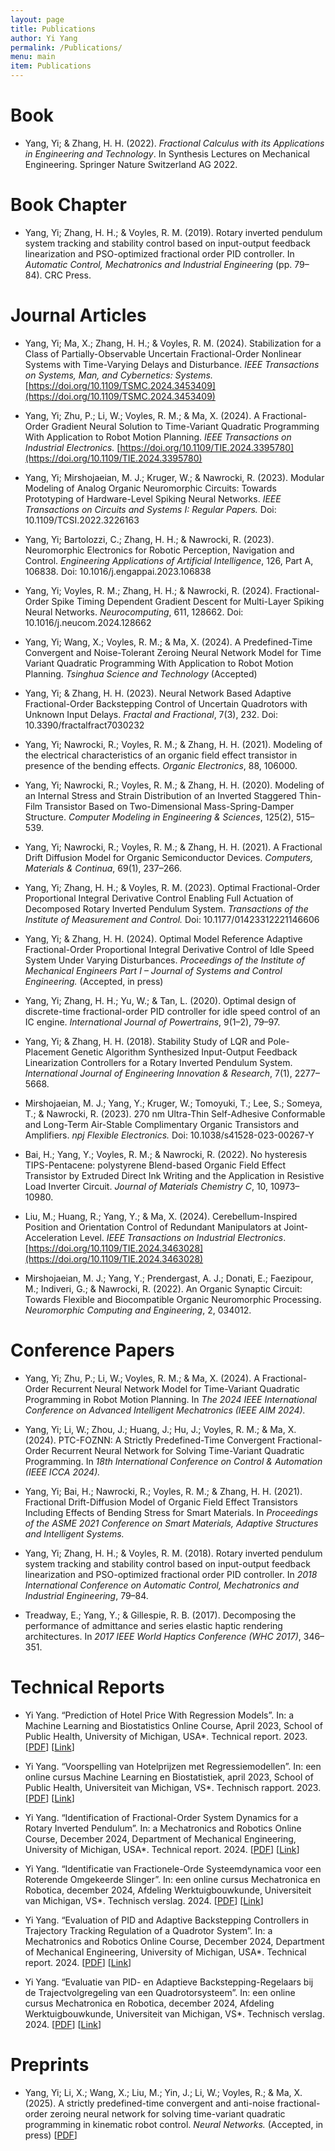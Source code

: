 ```yaml
---
layout: page
title: Publications
author: Yi Yang
permalink: /Publications/
menu: main
item: Publications
---
```


# Book

* Yang, Yi; & Zhang, H. H. (2022). *Fractional Calculus with its Applications in Engineering and Technology*. In Synthesis Lectures on Mechanical Engineering. Springer Nature Switzerland AG 2022.

# Book Chapter

* Yang, Yi; Zhang, H. H.; & Voyles, R. M. (2019). Rotary inverted pendulum system tracking and stability control based on input-output feedback linearization and PSO-optimized fractional order PID controller. In *Automatic Control, Mechatronics and Industrial Engineering* (pp. 79–84). CRC Press.

# Journal Articles

* Yang, Yi; Ma, X.; Zhang, H. H.; & Voyles, R. M. (2024). Stabilization for a Class of Partially-Observable Uncertain Fractional-Order Nonlinear Systems with Time-Varying Delays and Disturbance. *IEEE Transactions on Systems, Man, and Cybernetics: Systems.* [https://doi.org/10.1109/TSMC.2024.3453409](https://doi.org/10.1109/TSMC.2024.3453409)

* Yang, Yi; Zhu, P.; Li, W.; Voyles, R. M.; & Ma, X. (2024). A Fractional-Order Gradient Neural Solution to Time-Variant Quadratic Programming With Application to Robot Motion Planning. *IEEE Transactions on Industrial Electronics.* [https://doi.org/10.1109/TIE.2024.3395780](https://doi.org/10.1109/TIE.2024.3395780)

* Yang, Yi; Mirshojaeian, M. J.; Kruger, W.; & Nawrocki, R. (2023). Modular Modeling of Analog Organic Neuromorphic Circuits: Towards Prototyping of Hardware-Level Spiking Neural Networks. *IEEE Transactions on Circuits and Systems I: Regular Papers.* Doi: 10.1109/TCSI.2022.3226163

* Yang, Yi; Bartolozzi, C.; Zhang, H. H.; & Nawrocki, R. (2023). Neuromorphic Electronics for Robotic Perception, Navigation and Control. *Engineering Applications of Artificial Intelligence*, 126, Part A, 106838. Doi: 10.1016/j.engappai.2023.106838

* Yang, Yi; Voyles, R. M.; Zhang, H. H.; & Nawrocki, R. (2024). Fractional-Order Spike Timing Dependent Gradient Descent for Multi-Layer Spiking Neural Networks. *Neurocomputing*, 611, 128662. Doi: 10.1016/j.neucom.2024.128662

* Yang, Yi; Wang, X.; Voyles, R. M.; & Ma, X. (2024). A Predefined-Time Convergent and Noise-Tolerant Zeroing Neural Network Model for Time Variant Quadratic Programming With Application to Robot Motion Planning. *Tsinghua Science and Technology* (Accepted)

* Yang, Yi; & Zhang, H. H. (2023). Neural Network Based Adaptive Fractional-Order Backstepping Control of Uncertain Quadrotors with Unknown Input Delays. *Fractal and Fractional*, 7(3), 232. Doi: 10.3390/fractalfract7030232

* Yang, Yi; Nawrocki, R.; Voyles, R. M.; & Zhang, H. H. (2021). Modeling of the electrical characteristics of an organic field effect transistor in presence of the bending effects. *Organic Electronics*, 88, 106000.

* Yang, Yi; Nawrocki, R.; Voyles, R. M.; & Zhang, H. H. (2020). Modeling of an Internal Stress and Strain Distribution of an Inverted Staggered Thin-Film Transistor Based on Two-Dimensional Mass-Spring-Damper Structure. *Computer Modeling in Engineering & Sciences*, 125(2), 515–539.

* Yang, Yi; Nawrocki, R.; Voyles, R. M.; & Zhang, H. H. (2021). A Fractional Drift Diffusion Model for Organic Semiconductor Devices. *Computers, Materials & Continua*, 69(1), 237–266.

* Yang, Yi; Zhang, H. H.; & Voyles, R. M. (2023). Optimal Fractional-Order Proportional Integral Derivative Control Enabling Full Actuation of Decomposed Rotary Inverted Pendulum System. *Transactions of the Institute of Measurement and Control.* Doi: 10.1177/01423312221146606

* Yang, Yi; & Zhang, H. H. (2024). Optimal Model Reference Adaptive Fractional-Order Proportional Integral Derivative Control of Idle Speed System Under Varying Disturbances. *Proceedings of the Institute of Mechanical Engineers Part I – Journal of Systems and Control Engineering.* (Accepted, in press)

* Yang, Yi; Zhang, H. H.; Yu, W.; & Tan, L. (2020). Optimal design of discrete-time fractional-order PID controller for idle speed control of an IC engine. *International Journal of Powertrains*, 9(1–2), 79–97.

* Yang, Yi; & Zhang, H. H. (2018). Stability Study of LQR and Pole-Placement Genetic Algorithm Synthesized Input-Output Feedback Linearization Controllers for a Rotary Inverted Pendulum System. *International Journal of Engineering Innovation & Research*, 7(1), 2277–5668.

* Mirshojaeian, M. J.; Yang, Y.; Kruger, W.; Tomoyuki, T.; Lee, S.; Someya, T.; & Nawrocki, R. (2023). 270 nm Ultra-Thin Self-Adhesive Conformable and Long-Term Air-Stable Complimentary Organic Transistors and Amplifiers. *npj Flexible Electronics.* Doi: 10.1038/s41528-023-00267-Y

* Bai, H.; Yang, Y.; Voyles, R. M.; & Nawrocki, R. (2022). No hysteresis TIPS-Pentacene: polystyrene Blend-based Organic Field Effect Transistor by Extruded Direct Ink Writing and the Application in Resistive Load Inverter Circuit. *Journal of Materials Chemistry C*, 10, 10973–10980.

* Liu, M.; Huang, R.; Yang, Y.; & Ma, X. (2024). Cerebellum-Inspired Position and Orientation Control of Redundant Manipulators at Joint-Acceleration Level. *IEEE Transactions on Industrial Electronics*. [https://doi.org/10.1109/TIE.2024.3463028](https://doi.org/10.1109/TIE.2024.3463028)

* Mirshojaeian, M. J.; Yang, Y.; Prendergast, A. J.; Donati, E.; Faezipour, M.; Indiveri, G.; & Nawrocki, R. (2022). An Organic Synaptic Circuit: Towards Flexible and Biocompatible Organic Neuromorphic Processing. *Neuromorphic Computing and Engineering*, 2, 034012.

# Conference Papers

* Yang, Yi; Zhu, P.; Li, W.; Voyles, R. M.; & Ma, X. (2024). A Fractional-Order Recurrent Neural Network Model for Time-Variant Quadratic Programming in Robot Motion Planning. In *The 2024 IEEE International Conference on Advanced Intelligent Mechatronics (IEEE AIM 2024).*

* Yang, Yi; Li, W.; Zhou, J.; Huang, J.; Hu, J.; Voyles, R. M.; & Ma, X. (2024). PTC-FOZNN: A Strictly Predefined-Time Convergent Fractional-Order Recurrent Neural Network for Solving Time-Variant Quadratic Programming. In *18th International Conference on Control & Automation (IEEE ICCA 2024).*

* Yang, Yi; Bai, H.; Nawrocki, R.; Voyles, R. M.; & Zhang, H. H. (2021). Fractional Drift-Diffusion Model of Organic Field Effect Transistors Including Effects of Bending Stress for Smart Materials. In *Proceedings of the ASME 2021 Conference on Smart Materials, Adaptive Structures and Intelligent Systems.*

* Yang, Yi; Zhang, H. H.; & Voyles, R. M. (2018). Rotary inverted pendulum system tracking and stability control based on input-output feedback linearization and PSO-optimized fractional order PID controller. In *2018 International Conference on Automatic Control, Mechatronics and Industrial Engineering*, 79–84.

* Treadway, E.; Yang, Y.; & Gillespie, R. B. (2017). Decomposing the performance of admittance and series elastic haptic rendering architectures. In *2017 IEEE World Haptics Conference (WHC 2017)*, 346–351.

# Technical Reports 
* Yi Yang. “Prediction of Hotel Price With Regression Models”. In: a Machine Learning and Biostatistics Online Course, April 2023, School of Public Health, University of Michigan, USA*. Technical report. 2023. [[PDF](/assets/hotel_pr_eng.pdf)] [[Link](https://yeeyoung.github.io/reports/hotel_pr_eng.html)]

* Yi Yang. “Voorspelling van Hotelprijzen met Regressiemodellen”. In: een online cursus Machine Learning en Biostatistiek, april 2023, School of Public Health, Universiteit van Michigan, VS*. Technisch rapport. 2023. [[PDF](/assets/hotel_pr_dutch.pdf)] [[Link](https://yeeyoung.github.io/reports/hotel_pr_dutch.html)]

* Yi Yang. “Identification of Fractional-Order System Dynamics for a Rotary Inverted Pendulum”. In: a Mechatronics and Robotics Online Course, December 2024, Department of Mechanical Engineering, University of Michigan, USA*. Technical report. 2024. [[PDF](/assets/FORIP_eng.pdf)] [[Link](https://yeeyoung.github.io/reports/FORIP_eng.html)]

* Yi Yang. “Identificatie van Fractionele-Orde Systeemdynamica voor een Roterende Omgekeerde Slinger”. In: een online cursus Mechatronica en Robotica, december 2024, Afdeling Werktuigbouwkunde, Universiteit van Michigan, VS*. Technisch verslag. 2024. [[PDF](/assets/FORIP_dut.pdf)] [[Link](https://yeeyoung.github.io/reports/FORIP_dut.html)]

* Yi Yang. “Evaluation of PID and Adaptive Backstepping Controllers in Trajectory Tracking Regulation of a Quadrotor System”. In: a Mechatronics and Robotics Online Course, December 2024, Department of Mechanical Engineering, University of Michigan, USA*. Technical report. 2024. [[PDF](/assets/report1.pdf)] [[Link](https://yeeyoung.github.io/reports/quadrotor_backstepping_eng.html)]

* Yi Yang. “Evaluatie van PID- en Adaptieve Backstepping-Regelaars bij de Trajectvolgregeling van een Quadrotorsysteem”. In: een online cursus Mechatronica en Robotica, december 2024, Afdeling Werktuigbouwkunde, Universiteit van Michigan, VS*. Technisch verslag. 2024. [[PDF](/assets/report2.pdf)] [[Link](https://yeeyoung.github.io/reports/quadrotor_backstepping_dut.html)]

# Preprints 
* Yang, Yi; Li, X.; Wang, X.; Liu, M.; Yin, J.; Li, W.; Voyles, R.; & Ma, X. (2025). A strictly predefined-time convergent and anti-noise fractional-order zeroing neural network for solving time-variant quadratic programming in kinematic robot control. *Neural Networks.* (Accepted, in press) [[PDF](/assets/nn.pdf)]